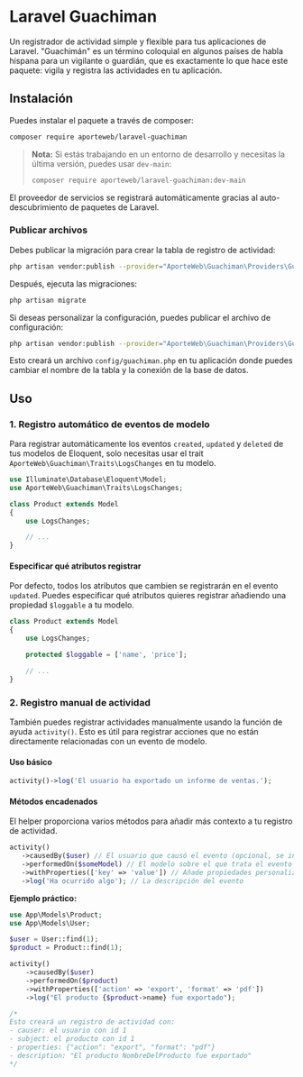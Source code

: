 # Laravel Guachiman

Un registrador de actividad simple y flexible para tus aplicaciones de Laravel. "Guachimán" es un término coloquial en algunos países de habla hispana para un vigilante o guardián, que es exactamente lo que hace este paquete: vigila y registra las actividades en tu aplicación.

## Instalación

Puedes instalar el paquete a través de composer:

```bash
composer require aporteweb/laravel-guachiman
```

> **Nota:** Si estás trabajando en un entorno de desarrollo y necesitas la última versión, puedes usar `dev-main`:
>
> ```bash
> composer require aporteweb/laravel-guachiman:dev-main
> ```

El proveedor de servicios se registrará automáticamente gracias al auto-descubrimiento de paquetes de Laravel.

### Publicar archivos

Debes publicar la migración para crear la tabla de registro de actividad:

```bash
php artisan vendor:publish --provider="AporteWeb\Guachiman\Providers\GuachimanServiceProvider" --tag="migrations"
```

Después, ejecuta las migraciones:

```bash
php artisan migrate
```

Si deseas personalizar la configuración, puedes publicar el archivo de configuración:

```bash
php artisan vendor:publish --provider="AporteWeb\Guachiman\Providers\GuachimanServiceProvider" --tag="config"
```

Esto creará un archivo `config/guachiman.php` en tu aplicación donde puedes cambiar el nombre de la tabla y la conexión de la base de datos.

## Uso

### 1. Registro automático de eventos de modelo

Para registrar automáticamente los eventos `created`, `updated` y `deleted` de tus modelos de Eloquent, solo necesitas usar el trait `AporteWeb\Guachiman\Traits\LogsChanges` en tu modelo.

```php
use Illuminate\Database\Eloquent\Model;
use AporteWeb\Guachiman\Traits\LogsChanges;

class Product extends Model
{
    use LogsChanges;

    // ...
}
```

#### Especificar qué atributos registrar

Por defecto, todos los atributos que cambien se registrarán en el evento `updated`. Puedes especificar qué atributos quieres registrar añadiendo una propiedad `$loggable` a tu modelo.

```php
class Product extends Model
{
    use LogsChanges;

    protected $loggable = ['name', 'price'];

    // ...
}
```

### 2. Registro manual de actividad

También puedes registrar actividades manualmente usando la función de ayuda `activity()`. Esto es útil para registrar acciones que no están directamente relacionadas con un evento de modelo.

#### Uso básico

```php
activity()->log('El usuario ha exportado un informe de ventas.');
```

#### Métodos encadenados

El helper proporciona varios métodos para añadir más contexto a tu registro de actividad.

```php
activity()
   ->causedBy($user) // El usuario que causó el evento (opcional, se infiere el usuario autenticado)
   ->performedOn($someModel) // El modelo sobre el que trata el evento
   ->withProperties(['key' => 'value']) // Añade propiedades personalizadas en formato JSON
   ->log('Ha ocurrido algo'); // La descripción del evento
```

**Ejemplo práctico:**

```php
use App\Models\Product;
use App\Models\User;

$user = User::find(1);
$product = Product::find(1);

activity()
    ->causedBy($user)
    ->performedOn($product)
    ->withProperties(['action' => 'export', 'format' => 'pdf'])
    ->log("El producto {$product->name} fue exportado");

/*
Esto creará un registro de actividad con:
- causer: el usuario con id 1
- subject: el producto con id 1
- properties: {"action": "export", "format": "pdf"}
- description: "El producto NombreDelProducto fue exportado"
*/
```
